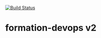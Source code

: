 [![Build Status](https://travis-ci.org/jcd717/formation-devops.svg?branch=fail-test)](https://travis-ci.org/jcd717/formation-devops)

# formation-devops v2



